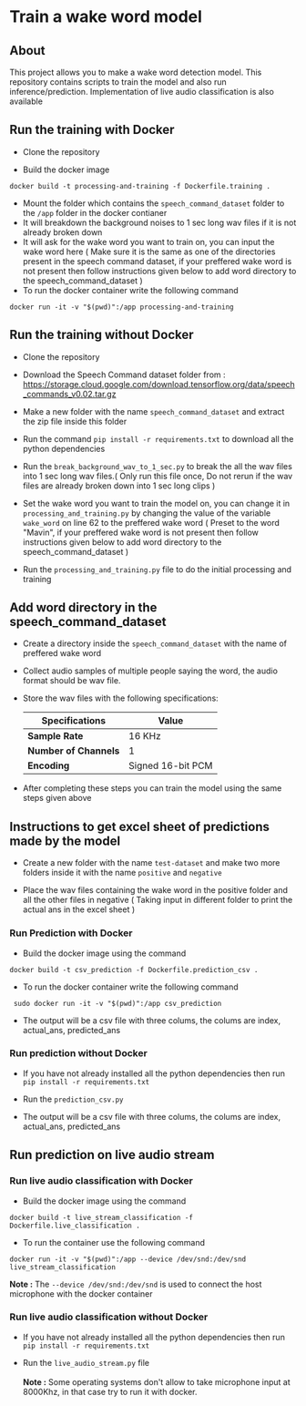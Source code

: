 # Train a wake word model

## About

  This project allows you to make a wake word detection model. This repository contains scripts to train the model and also run inference/prediction. Implementation of live audio classification is also available

## Run the training with Docker

- Clone the repository

- Build the docker image

```
docker build -t processing-and-training -f Dockerfile.training .
```
 
- Mount the folder which contains the `speech_command_dataset` folder to the `/app` folder in the docker contianer
- It will breakdown the background noises to 1 sec long wav files if it is not already broken down
- It will ask for the wake word you want to train on, you can input the wake word here ( Make sure it is the same as one of the directories present in the speech command dataset, if your preffered wake word is not present then follow instructions given below to add word directory to the speech_command_dataset )
- To run the docker container write the following command

```
docker run -it -v "$(pwd)":/app processing-and-training
```


## Run the training without Docker
- Clone the repository

- Download the Speech Command dataset folder from : https://storage.cloud.google.com/download.tensorflow.org/data/speech_commands_v0.02.tar.gz 

- Make a new folder with the name `speech_command_dataset` and extract the zip file inside this folder

- Run the command `pip install -r requirements.txt` to download all the python dependencies

- Run the `break_background_wav_to_1_sec.py` to break the all the wav files into 1 sec long wav files.( Only run this file once, Do not rerun if the wav files are already broken down into 1 sec long clips )

- Set the wake word you want to train the model on, you can change it in `processing_and_training.py` by changing the value of the variable `wake_word` on line 62 to the preffered wake word ( Preset to the word "Mavin", if your preffered wake word is not present then follow instructions given below to add word directory to the speech_command_dataset )

- Run the `processing_and_training.py` file to do the initial processing and training

## Add word directory in the speech_command_dataset

- Create a directory inside the `speech_command_dataset` with the name of preffered wake word

- Collect audio samples of multiple people saying the word, the audio format should be wav file.

- Store the wav files with the following specifications:

   | __Specifications__ | Value  |
   | ------------- | ------------- |
   | __Sample Rate__ | 16 KHz  |
   | __Number of Channels__ | 1 |
   | __Encoding__ | Signed 16-bit PCM |

- After completing these steps you can train the model using the same steps given above


## Instructions to get excel sheet of predictions made by the model

- Create a new folder with the name `test-dataset` and make two more folders inside it with the name `positive` and `negative`

- Place the wav files containing the wake word in the positive folder and all the other files in negative ( Taking input in different folder to print the actual ans in the excel sheet )

### Run Prediction with Docker

- Build the docker image using the command 
```
docker build -t csv_prediction -f Dockerfile.prediction_csv .
```
- To run the docker container write the following command
```
 sudo docker run -it -v "$(pwd)":/app csv_prediction
```
- The output will be a csv file with three colums, the colums are index, actual_ans, predicted_ans

### Run prediction without Docker

- If you have not already installed all the python dependencies then run `pip install -r requirements.txt`

- Run the `prediction_csv.py`

- The output will be a csv file with three colums, the colums are index, actual_ans, predicted_ans

## Run prediction on live audio stream

### Run live audio classification with Docker

- Build the docker image using the command 
```
docker build -t live_stream_classification -f Dockerfile.live_classification .
```

- To run the container use the following command
```
docker run -it -v "$(pwd)":/app --device /dev/snd:/dev/snd live_stream_classification
```
  __Note :__ The `--device /dev/snd:/dev/snd` is used to connect the host microphone with the docker container 

### Run live audio classification without Docker

- If you have not already installed all the python dependencies then run `pip install -r requirements.txt`

- Run the `live_audio_stream.py` file <br> <br>
  __Note :__ Some operating systems don't allow to take microphone input at 8000Khz, in that case try to run it with docker.

